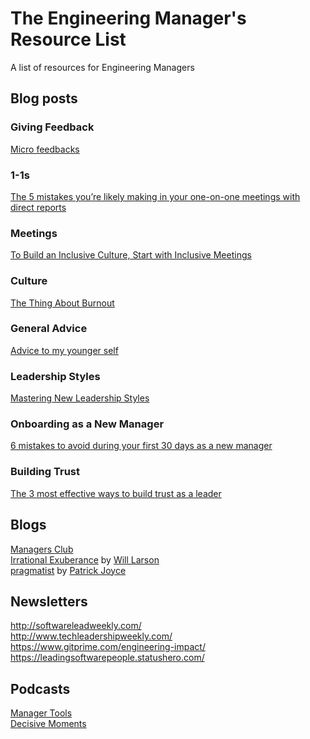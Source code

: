 # The Engineering Manager's Resource List
A list of resources for Engineering Managers

## Blog posts

### Giving Feedback
[Micro feedbacks](https://medium.com/nmc-techblog/micro-feedbacks-92a8ade8ba39)  

### 1-1s
[The 5 mistakes you’re likely making in your one-on-one meetings with direct reports](https://m.signalvnoise.com/the-5-mistakes-youre-likely-making-in-your-one-on-one-meetings-with-direct-reports/)  

### Meetings
[To Build an Inclusive Culture, Start with Inclusive Meetings](https://hbr.org/2019/09/to-build-an-inclusive-culture-start-with-inclusive-meetings)  

### Culture
[The Thing About Burnout](https://docs.google.com/presentation/d/1oGNNZn4eX-a0jj9W04NjeP-2RzLkCmlxyKC8UXmfauo/edit#slide=id.g654c726fad_2_489)  

### General Advice
[Advice to my younger self](https://blog.alexmaccaw.com/advice-to-my-younger-self)  

### Leadership Styles
[Mastering New Leadership Styles](https://cate.blog/2019/12/04/mastering-new-leadership-styles/)  

### Onboarding as a New Manager
[6 mistakes to avoid during your first 30 days as a new manager](https://m.signalvnoise.com/6-mistakes-to-avoid-during-your-first-30-days-as-a-new-manager/)  

### Building Trust
[The 3 most effective ways to build trust as a leader](https://knowyourteam.com/blog/2019/02/12/the-3-most-effective-ways-to-build-trust-as-a-leader/)   

## Blogs
[Managers Club](https://www.managersclub.com/)  
[Irrational Exuberance](https://lethain.com/) by [Will Larson](https://twitter.com/Lethain)  
[pragmatist](http://pragmati.st/) by [Patrick Joyce](https://twitter.com/KeeperPat)

## Newsletters
http://softwareleadweekly.com/   
http://www.techleadershipweekly.com/  
https://www.gitprime.com/engineering-impact/  
https://leadingsoftwarepeople.statushero.com/  

## Podcasts
[Manager Tools](https://www.manager-tools.com/all-podcasts)  
[Decisive Moments](https://podcasts.apple.com/us/podcast/buzzcast/id1489429177)  
